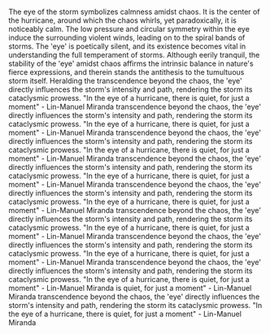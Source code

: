 
The eye of the storm symbolizes calmness amidst chaos. It is the center of the hurricane, around which the chaos whirls, yet paradoxically, it is noticeably calm. The low pressure and circular symmetry within the eye induce the surrounding violent winds, leading on to the spiral bands of storms. The 'eye' is poetically silent, and its existence becomes vital in understanding the full temperament of storms. Although eerily tranquil, the stability of the 'eye' amidst chaos affirms the intrinsic balance in nature's fierce expressions, and therein stands the antithesis to the tumultuous storm itself. Heralding the transcendence beyond the chaos, the 'eye' directly influences the storm's intensity and path, rendering the storm its cataclysmic prowess. "In the eye of a hurricane, there is quiet, for just a moment" - Lin-Manuel Miranda transcendence beyond the chaos, the 'eye' directly influences the storm's intensity and path, rendering the storm its cataclysmic prowess. "In the eye of a hurricane, there is quiet, for just a moment" - Lin-Manuel Miranda transcendence beyond the chaos, the 'eye' directly influences the storm's intensity and path, rendering the storm its cataclysmic prowess. "In the eye of a hurricane, there is quiet, for just a moment" - Lin-Manuel Miranda transcendence beyond the chaos, the 'eye' directly influences the storm's intensity and path, rendering the storm its cataclysmic prowess. "In the eye of a hurricane, there is quiet, for just a moment" - Lin-Manuel Miranda transcendence beyond the chaos, the 'eye' directly influences the storm's intensity and path, rendering the storm its cataclysmic prowess. "In the eye of a hurricane, there is quiet, for just a moment" - Lin-Manuel Miranda transcendence beyond the chaos, the 'eye' directly influences the storm's intensity and path, rendering the storm its cataclysmic prowess. "In the eye of a hurricane, there is quiet, for just a moment" - Lin-Manuel Miranda transcendence beyond the chaos, the 'eye' directly influences the storm's intensity and path, rendering the storm its cataclysmic prowess. "In the eye of a hurricane, there is quiet, for just a moment" - Lin-Manuel Miranda transcendence beyond the chaos, the 'eye' directly influences the storm's intensity and path, rendering the storm its cataclysmic prowess. "In the eye of a hurricane, there is quiet, for just a moment" - Lin-Manuel Miranda is quiet, for just a moment" - Lin-Manuel Miranda transcendence beyond the chaos, the 'eye' directly influences the storm's intensity and path, rendering the storm its cataclysmic prowess. "In the eye of a hurricane, there is quiet, for just a moment" - Lin-Manuel Miranda

